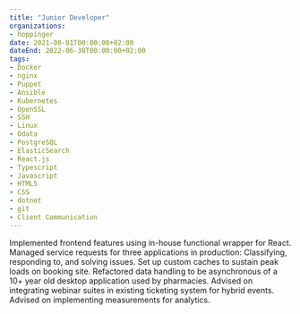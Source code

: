 ```yaml
---
title: "Junior Developer"
organizations:
- hoppinger
date: 2021-08-01T00:00:00+02:00
dateEnd: 2022-06-30T00:00:00+02:00
tags:
- Docker
- nginx
- Puppet
- Ansible
- Kubernetes
- OpenSSL
- SSH
- Linux
- Odata
- PostgreSQL
- ElasticSearch
- React.js
- Typescript
- Javascript
- HTML5
- CSS
- dotnet
- git
- Client Communication
---
```


Implemented frontend features using in-house functional wrapper for React. Managed service requests for three applications in production: Classifying, responding to, and solving issues. Set up custom caches to sustain peak loads on booking site. Refactored data handling to be asynchronous of a 10+ year old desktop application used by pharmacies. Advised on integrating webinar suites in existing ticketing system for hybrid events. Advised on implementing measurements for analytics.